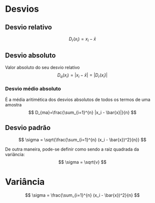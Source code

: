 # Desvios
## Desvio relativo
$$
D_r(x_i) = x_i - \bar{x}
$$

## Desvio absoluto
Valor absoluto do seu desvio relativo
$$
D_a(x_i) = |x_i - \bar{x}|=|D_r(x_i)|
$$
### Desvio médio absoluto
É a média aritimética dos desvios absolutos de todos os termos de uma amostra
$$
D_{ma}=\frac{\sum_{i=1}^{n} |x_i - \bar{x}|}{n}
$$

## Desvio padrão
$$
\sigma = \sqrt{\frac{\sum_{i=1}^{n} (x_i - \bar{x})^2}{n}}
$$

De outra maneira, pode-se definir como sendo a raiz quadrada da variância:
$$
\sigma = \sqrt{v}
$$

# Variância
$$
\sigma = \frac{\sum_{i=1}^{n} (x_i - \bar{x})^2}{n}
$$

